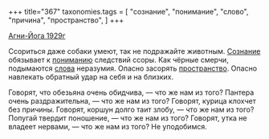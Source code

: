 +++
title="367"
taxonomies.tags = [
 "сознание",
 "понимание",
 "слово",
 "причина",
 "пространство",
]
+++

[Агни-Йога 1929г](/agni/1929)

Ссориться даже собаки умеют, так не подражайте животным. [Сознание](/tags/сознание) обязывает к [пониманию](/tags/понимание) следствий ссоры. Как чёрные смерчи, подымаются [слова](/tags/слово) неразумия. Опасно засорять [пространство](/tags/пространство). Опасно навлекать обратный удар на себя и на близких.   

Говорят, что обезьяна очень обидчива, — что же нам из того? Пантера очень раздражительна, — что же нам из того? Говорят, курица клохчет без причины. Говорят, коршун долго таит злобу, — что же нам из того? Попугай твердит поношение, — что же нам из того? Говорят, утка не владеет нервами, — что же нам из того? Не уподобимся.